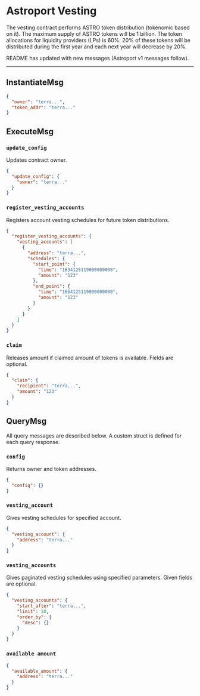 # Astroport Vesting

The vesting contract performs ASTRO token distribution (tokenomic based on it). The maximum supply of ASTRO tokens will be 1 billion. The token allocations for liquidity providers (LPs) is 60%. 20% of these tokens will be distributed during the first year and each next year will decrease by 20%.

README has updated with new messages (Astroport v1 messages follow).

---

## InstantiateMsg

```json
{
  "owner": "terra...",
  "token_addr": "terra..."
}
```

## ExecuteMsg

### `update_config`

Updates contract owner.

```json
{
  "update_config": {
    "owner": "terra..."
  }
}
```

### `register_vesting_accounts`

Registers account vesting schedules for future token distributions.

```json
{
  "register_vesting_accounts": {
    "vesting_accounts": [
      {
        "address": "terra...",
        "schedules": {
          "start_point": {
            "time": "1634125119000000000",
            "amount": "123"
          },
          "end_point": {
            "time": "1664125119000000000",
            "amount": "123"
          }
        }
      }
    ]
  }
}
```

### `claim`

Releases amount if claimed amount of tokens is available. Fields are optional.

```json
{
  "claim": {
    "recipient": "terra...",
    "amount": "123"
  }
}
```

## QueryMsg

All query messages are described below. A custom struct is defined for each query response.

### `config`

Returns owner and token addresses.

```json
{
  "config": {}
}
```

### `vesting_account`

Gives vesting schedules for specified account.

```json
{
  "vesting_account": {
    "address": "terra..."
  }
}
```

### `vesting_accounts`

Gives paginated vesting schedules using specified parameters. Given fields are optional.

```json
{
  "vesting_accounts": {
    "start_after": "terra...",
    "limit": 10,
    "order_by": {
      "desc": {}
    }
  }
}
```

### `available amount`
```json
{
  "available_amount": {
    "address": "terra..."
  }
}
```